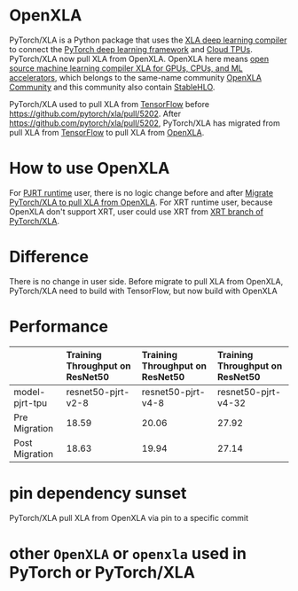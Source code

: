 # OpenXLA

PyTorch/XLA is a Python package that uses the [XLA deep learning
compiler](https://www.tensorflow.org/xla) to connect the [PyTorch deep learning
framework](https://pytorch.org/) and [Cloud
TPUs](https://cloud.google.com/tpu/). PyTorch/XLA now pull XLA from OpenXLA. 
OpenXLA here means [open source machine learning compiler XLA for GPUs, CPUs, and ML accelerators](https://github.com/openxla/xla), 
which belongs to the same-name community [OpenXLA Community](https://github.com/openxla) and this community also contain [StableHLO](https://github.com/openxla/stablehlo).

PyTorch/XLA used to pull XLA from [TensorFlow](https://github.com/tensorflow/tensorflow/tree/master/tensorflow/compiler/xla) before https://github.com/pytorch/xla/pull/5202.
After https://github.com/pytorch/xla/pull/5202, PyTorch/XLA has migrated from pull XLA from [TensorFlow](https://github.com/tensorflow/tensorflow/tree/master/tensorflow/compiler/xla)
to pull XLA from [OpenXLA](https://github.com/openxla/xla).


# How to use OpenXLA

For [PJRT runtime](https://github.com/pytorch/xla/blob/master/docs/pjrt.md) user,
there is no logic change before and after [Migrate PyTorch/XLA to pull XLA from OpenXLA](https://github.com/pytorch/xla/pull/5202).
For XRT runtime user, because OpenXLA don't support XRT, user could use XRT from [XRT branch of PyTorch/XLA](https://github.com/pytorch/xla/tree/xrt).

# Difference

There is no change in user side. Before migrate to pull XLA from OpenXLA, PyTorch/XLA need to build with TensorFlow, but now build with OpenXLA

# Performance
||Training Throughput on ResNet50|Training Throughput on ResNet50 |Training Throughput on ResNet50 |
| :------------  | :------------  | :------------  | :------------  |
| model-pjrt-tpu  | resnet50-pjrt-v2-8 | resnet50-pjrt-v4-8 | resnet50-pjrt-v4-32 |
| Pre Migration  | 18.59    | 20.06 | 27.92 |
| Post Migration | 18.63    | 19.94 | 27.14 |


# pin dependency sunset
PyTorch/XLA pull XLA from OpenXLA via pin to a specific commit

# other `OpenXLA` or `openxla` used in PyTorch or PyTorch/XLA

